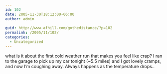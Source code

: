 ```yaml
---
id: 102
date: 2005-11-30T18:12:00-06:00
author: admin
  
guid: http://www.afhill.com/gothedistance/?p=102
permalink: /2005/11/102/
categories:
  - Uncategorized
---
```

what is it about the first cold weather run that makes you feel like crap? I ran to the garage to pick up my car tonight (~5.5 miles) and I got lovely cramps, and now I&#8217;m coughing away. Always happens as the temperature drops..